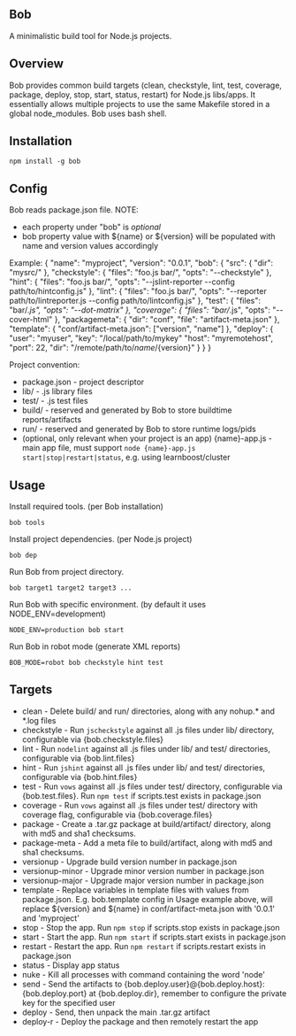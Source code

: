 Bob
---

A minimalistic build tool for Node.js projects.

Overview
--------

Bob provides common build targets (clean, checkstyle, lint, test, coverage, package, deploy, stop, start, status, restart) for Node.js libs/apps. It essentially allows multiple projects to use the same Makefile stored in a global node_modules. Bob uses bash shell.

Installation
------------

    npm install -g bob

Config
------

Bob reads package.json file.
NOTE:

* each property under "bob" is *optional*
* bob property value with ${name} or ${version} will be populated with name and version values accordingly

Example:
    {
        "name": "myproject",
        "version": "0.0.1",
        "bob": {
            "src": {
                "dir": "mysrc/"
            },
            "checkstyle": {
                "files": "foo.js bar/",
                "opts": "--checkstyle"
            },
            "hint": {
                "files": "foo.js bar/",
                "opts": "--jslint-reporter --config path/to/hintconfig.js"
            },
            "lint": {
                "files": "foo.js bar/",
                "opts": "--reporter path/to/lintreporter.js --config path/to/lintconfig.js"
            },
            "test": {
                "files": "bar/*.js",
                "opts": "--dot-matrix"
            },
            "coverage": {
                "files": "bar/*.js",
                "opts": "--cover-html"
            },
            "packagemeta": {
                "dir": "conf",
                "file": "artifact-meta.json"
            },
            "template": {
                "conf/artifact-meta.json": ["version", "name"]
            },
            "deploy": {
                "user": "myuser",
                "key": "/local/path/to/mykey"
                "host": "myremotehost",
                "port": 22,
                "dir": "/remote/path/to/${name}/${version}"
            }
        }
    }

Project convention:

* package.json - project descriptor
* lib/ - .js library files
* test/ - .js test files
* build/ - reserved and generated by Bob to store buildtime reports/artifacts
* run/ - reserved and generated by Bob to store runtime logs/pids
* (optional, only relevant when your project is an app) {name}-app.js - main app file, must support `node {name}-app.js start|stop|restart|status`, e.g. using learnboost/cluster

Usage
-----

Install required tools. (per Bob installation)

    bob tools

Install project dependencies. (per Node.js project)

    bob dep
    
Run Bob from project directory.

    bob target1 target2 target3 ...

Run Bob with specific environment. (by default it uses NODE_ENV=development)

    NODE_ENV=production bob start

Run Bob in robot mode (generate XML reports)

    BOB_MODE=robot bob checkstyle hint test
    
Targets
-------

* clean - Delete build/ and run/ directories, along with any nohup.* and *.log files
* checkstyle - Run `jscheckstyle` against all .js files under lib/ directory, configurable via {bob.checkstyle.files}
* lint - Run `nodelint` against all .js files under lib/ and test/ directories, configurable via {bob.lint.files}
* hint - Run `jshint` against all .js files under lib/ and test/ directories, configurable via {bob.hint.files}
* test - Run `vows` against all .js files under test/ directory, configurable via {bob.test.files}. Run `npm test` if scripts.test exists in package.json 
* coverage - Run `vows` against all .js files under test/ directory with coverage flag, configurable via {bob.coverage.files}
* package - Create a .tar.gz package at build/artifact/ directory, along with md5 and sha1 checksums.
* package-meta - Add a meta file to build/artifact, along with md5 and sha1 checksums.
* versionup - Upgrade build version number in package.json
* versionup-minor - Upgrade minor version number in package.json
* versionup-major - Upgrade major version number in package.json
* template - Replace variables in template files with values from package.json. E.g. bob.template config in Usage example above, will replace ${version} and ${name} in conf/artifact-meta.json with '0.0.1' and 'myproject'
* stop - Stop the app. Run `npm stop` if scripts.stop exists in package.json
* start - Start the app. Run `npm start` if scripts.start exists in package.json
* restart - Restart the app. Run `npm restart` if scripts.restart exists in package.json
* status - Display app status
* nuke - Kill all processes with command containing the word 'node'
* send - Send the artifacts to {bob.deploy.user}@{bob.deploy.host}:{bob.deploy.port} at {bob.deploy.dir}, remember to configure the private key for the specified user
* deploy - Send, then unpack the main .tar.gz artifact
* deploy-r - Deploy the package and then remotely restart the app
